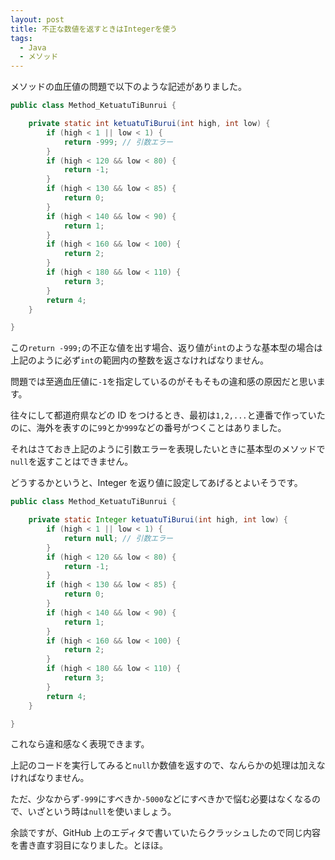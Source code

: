 ```yaml
---
layout: post
title: 不正な数値を返すときはIntegerを使う
tags:
  - Java
  - メソッド
---
```


メソッドの血圧値の問題で以下のような記述がありました。

```java
public class Method_KetuatuTiBunrui {

	private static int ketuatuTiBurui(int high, int low) {
		if (high < 1 || low < 1) {
			return -999; // 引数エラー
		}
		if (high < 120 && low < 80) {
			return -1;
		}
		if (high < 130 && low < 85) {
			return 0;
		}
		if (high < 140 && low < 90) {
			return 1;
		}
		if (high < 160 && low < 100) {
			return 2;
		}
		if (high < 180 && low < 110) {
			return 3;
		}
		return 4;
	}

}
```

この`return -999;`の不正な値を出す場合、返り値が`int`のような基本型の場合は上記のように必ず`int`の範囲内の整数を返さなければなりません。

問題では至適血圧値に`-1`を指定しているのがそもそもの違和感の原因だと思います。

往々にして都道府県などの ID をつけるとき、最初は`1,2,...`と連番で作っていたのに、海外を表すのに`99`とか`999`などの番号がつくことはありました。

それはさておき上記のように引数エラーを表現したいときに基本型のメソッドで`null`を返すことはできません。

どうするかというと、Integer を返り値に設定してあげるとよいそうです。

```java
public class Method_KetuatuTiBunrui {

	private static Integer ketuatuTiBurui(int high, int low) {
		if (high < 1 || low < 1) {
			return null; // 引数エラー
		}
		if (high < 120 && low < 80) {
			return -1;
		}
		if (high < 130 && low < 85) {
			return 0;
		}
		if (high < 140 && low < 90) {
			return 1;
		}
		if (high < 160 && low < 100) {
			return 2;
		}
		if (high < 180 && low < 110) {
			return 3;
		}
		return 4;
	}

}
```

これなら違和感なく表現できます。

上記のコードを実行してみると`null`か数値を返すので、なんらかの処理は加えなければなりません。

ただ、少なからず`-999`にすべきか`-5000`などにすべきかで悩む必要はなくなるので、いざという時は`null`を使いましょう。

余談ですが、GitHub 上のエディタで書いていたらクラッシュしたので同じ内容を書き直す羽目になりました。とほほ。
